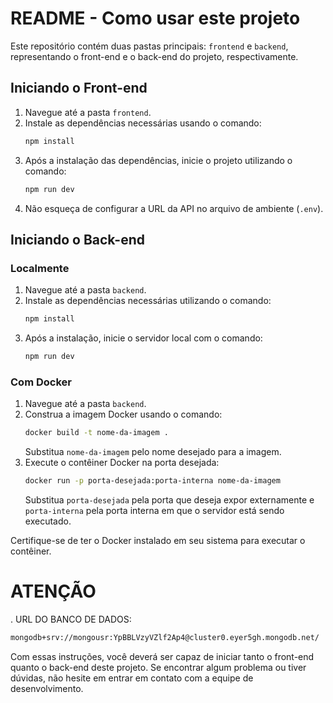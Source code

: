 # README - Como usar este projeto

Este repositório contém duas pastas principais: `frontend` e `backend`, representando o front-end e o back-end do projeto, respectivamente.

## Iniciando o Front-end

1. Navegue até a pasta `frontend`.
2. Instale as dependências necessárias usando o comando:
   ```bash
   npm install
   ```
3. Após a instalação das dependências, inicie o projeto utilizando o comando:
   ```bash
   npm run dev
   ```
4. Não esqueça de configurar a URL da API no arquivo de ambiente (`.env`).

## Iniciando o Back-end

### Localmente

1. Navegue até a pasta `backend`.
2. Instale as dependências necessárias utilizando o comando:
   ```bash
   npm install
   ```
3. Após a instalação, inicie o servidor local com o comando:
   ```bash
   npm run dev
   ```

### Com Docker

1. Navegue até a pasta `backend`.
2. Construa a imagem Docker usando o comando:
   ```bash
   docker build -t nome-da-imagem .
   ```
   Substitua `nome-da-imagem` pelo nome desejado para a imagem.
3. Execute o contêiner Docker na porta desejada:
   ```bash
   docker run -p porta-desejada:porta-interna nome-da-imagem
   ```
   Substitua `porta-desejada` pela porta que deseja expor externamente e `porta-interna` pela porta interna em que o servidor está sendo executado.

Certifique-se de ter o Docker instalado em seu sistema para executar o contêiner.

# ATENÇÃO

. URL DO BANCO DE DADOS:

```bash
mongodb+srv://mongousr:YpBBLVzyVZlf2Ap4@cluster0.eyer5gh.mongodb.net/
```

Com essas instruções, você deverá ser capaz de iniciar tanto o front-end quanto o back-end deste projeto. Se encontrar algum problema ou tiver dúvidas, não hesite em entrar em contato com a equipe de desenvolvimento.
